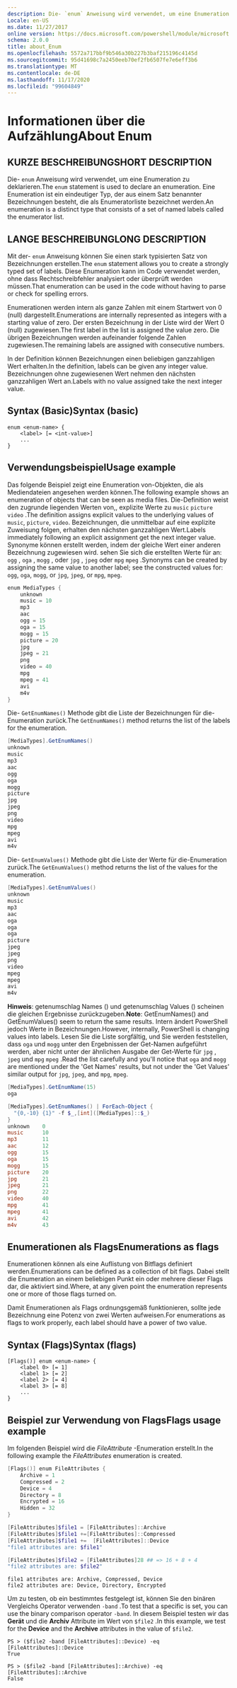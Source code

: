 ```yaml
---
description: Die- `enum` Anweisung wird verwendet, um eine Enumeration zu deklarieren. Eine Enumeration ist ein eindeutiger Typ, der aus einem Satz benannter Bezeichnungen besteht, die als Enumeratorliste bezeichnet werden.
Locale: en-US
ms.date: 11/27/2017
online version: https://docs.microsoft.com/powershell/module/microsoft.powershell.core/about/about_enum?view=powershell-7.2&WT.mc_id=ps-gethelp
schema: 2.0.0
title: about_Enum
ms.openlocfilehash: 5572a717bbf9b546a30b227b3baf215196c4145d
ms.sourcegitcommit: 95d41698c7a2450eeb70ef2fb6507fe7e6eff3b6
ms.translationtype: MT
ms.contentlocale: de-DE
ms.lasthandoff: 11/17/2020
ms.locfileid: "99604849"
---
```

# <a name="about-enum"></a><span data-ttu-id="81c03-104">Informationen über die Aufzählung</span><span class="sxs-lookup"><span data-stu-id="81c03-104">About Enum</span></span>

## <a name="short-description"></a><span data-ttu-id="81c03-105">KURZE BESCHREIBUNG</span><span class="sxs-lookup"><span data-stu-id="81c03-105">SHORT DESCRIPTION</span></span>
<span data-ttu-id="81c03-106">Die- `enum` Anweisung wird verwendet, um eine Enumeration zu deklarieren.</span><span class="sxs-lookup"><span data-stu-id="81c03-106">The `enum` statement is used to declare an enumeration.</span></span> <span data-ttu-id="81c03-107">Eine Enumeration ist ein eindeutiger Typ, der aus einem Satz benannter Bezeichnungen besteht, die als Enumeratorliste bezeichnet werden.</span><span class="sxs-lookup"><span data-stu-id="81c03-107">An enumeration is a distinct type that consists of a set of named labels called the enumerator list.</span></span>

## <a name="long-description"></a><span data-ttu-id="81c03-108">LANGE BESCHREIBUNG</span><span class="sxs-lookup"><span data-stu-id="81c03-108">LONG DESCRIPTION</span></span>

<span data-ttu-id="81c03-109">Mit der- `enum` Anweisung können Sie einen stark typisierten Satz von Bezeichnungen erstellen.</span><span class="sxs-lookup"><span data-stu-id="81c03-109">The `enum` statement allows you to create a strongly typed set of labels.</span></span> <span data-ttu-id="81c03-110">Diese Enumeration kann im Code verwendet werden, ohne dass Rechtschreibfehler analysiert oder überprüft werden müssen.</span><span class="sxs-lookup"><span data-stu-id="81c03-110">That enumeration can be used in the code without having to parse or check for spelling errors.</span></span>

<span data-ttu-id="81c03-111">Enumerationen werden intern als ganze Zahlen mit einem Startwert von 0 (null) dargestellt.</span><span class="sxs-lookup"><span data-stu-id="81c03-111">Enumerations are internally represented as integers with a starting value of zero.</span></span> <span data-ttu-id="81c03-112">Der ersten Bezeichnung in der Liste wird der Wert 0 (null) zugewiesen.</span><span class="sxs-lookup"><span data-stu-id="81c03-112">The first label in the list is assigned the value zero.</span></span> <span data-ttu-id="81c03-113">Die übrigen Bezeichnungen werden aufeinander folgende Zahlen zugewiesen.</span><span class="sxs-lookup"><span data-stu-id="81c03-113">The remaining labels are assigned with consecutive numbers.</span></span>

<span data-ttu-id="81c03-114">In der Definition können Bezeichnungen einen beliebigen ganzzahligen Wert erhalten.</span><span class="sxs-lookup"><span data-stu-id="81c03-114">In the definition, labels can be given any integer value.</span></span> <span data-ttu-id="81c03-115">Bezeichnungen ohne zugewiesenen Wert nehmen den nächsten ganzzahligen Wert an.</span><span class="sxs-lookup"><span data-stu-id="81c03-115">Labels with no value assigned take the next integer value.</span></span>

## <a name="syntax-basic"></a><span data-ttu-id="81c03-116">Syntax (Basic)</span><span class="sxs-lookup"><span data-stu-id="81c03-116">Syntax (basic)</span></span>

```syntax
enum <enum-name> {
    <label> [= <int-value>]
    ...
}
```

## <a name="usage-example"></a><span data-ttu-id="81c03-117">Verwendungsbeispiel</span><span class="sxs-lookup"><span data-stu-id="81c03-117">Usage example</span></span>

<span data-ttu-id="81c03-118">Das folgende Beispiel zeigt eine Enumeration von-Objekten, die als Mediendateien angesehen werden können.</span><span class="sxs-lookup"><span data-stu-id="81c03-118">The following example shows an enumeration of objects that can be seen as media files.</span></span> <span data-ttu-id="81c03-119">Die-Definition weist den zugrunde liegenden Werten von,, explizite Werte zu `music` `picture` `video` .</span><span class="sxs-lookup"><span data-stu-id="81c03-119">The definition assigns explicit values to the underlying values of `music`, `picture`, `video`.</span></span> <span data-ttu-id="81c03-120">Bezeichnungen, die unmittelbar auf eine explizite Zuweisung folgen, erhalten den nächsten ganzzahligen Wert.</span><span class="sxs-lookup"><span data-stu-id="81c03-120">Labels immediately following an explicit assignment get the next integer value.</span></span> <span data-ttu-id="81c03-121">Synonyme können erstellt werden, indem der gleiche Wert einer anderen Bezeichnung zugewiesen wird. sehen Sie sich die erstellten Werte für an: `ogg` , `oga` , `mogg` , oder `jpg` , `jpeg` oder `mpg` `mpeg` .</span><span class="sxs-lookup"><span data-stu-id="81c03-121">Synonyms can be created by assigning the same value to another label; see the constructed values for: `ogg`, `oga`, `mogg`, or `jpg`, `jpeg`, or `mpg`, `mpeg`.</span></span>

```powershell
enum MediaTypes {
    unknown
    music = 10
    mp3
    aac
    ogg = 15
    oga = 15
    mogg = 15
    picture = 20
    jpg
    jpeg = 21
    png
    video = 40
    mpg
    mpeg = 41
    avi
    m4v
}
```

<span data-ttu-id="81c03-122">Die- `GetEnumNames()` Methode gibt die Liste der Bezeichnungen für die-Enumeration zurück.</span><span class="sxs-lookup"><span data-stu-id="81c03-122">The `GetEnumNames()` method returns the list of the labels for the enumeration.</span></span>

```powershell
[MediaTypes].GetEnumNames()
unknown
music
mp3
aac
ogg
oga
mogg
picture
jpg
jpeg
png
video
mpg
mpeg
avi
m4v
```

<span data-ttu-id="81c03-123">Die- `GetEnumValues()` Methode gibt die Liste der Werte für die-Enumeration zurück.</span><span class="sxs-lookup"><span data-stu-id="81c03-123">The `GetEnumValues()` method returns the list of the values for the enumeration.</span></span>

```powershell
[MediaTypes].GetEnumValues()
unknown
music
mp3
aac
oga
oga
oga
picture
jpeg
jpeg
png
video
mpeg
mpeg
avi
m4v
```

<span data-ttu-id="81c03-124">**Hinweis**: getenumschlag Names () und getenumschlag Values () scheinen die gleichen Ergebnisse zurückzugeben.</span><span class="sxs-lookup"><span data-stu-id="81c03-124">**Note**: GetEnumNames() and GetEnumValues() seem to return the same results.</span></span>
<span data-ttu-id="81c03-125">Intern ändert PowerShell jedoch Werte in Bezeichnungen.</span><span class="sxs-lookup"><span data-stu-id="81c03-125">However, internally, PowerShell is changing values into labels.</span></span> <span data-ttu-id="81c03-126">Lesen Sie die Liste sorgfältig, und Sie werden feststellen, dass `oga` und `mogg` unter den Ergebnissen der Get-Namen aufgeführt werden, aber nicht unter der ähnlichen Ausgabe der Get-Werte für `jpg` , `jpeg` und `mpg` `mpeg` .</span><span class="sxs-lookup"><span data-stu-id="81c03-126">Read the list carefully and you'll notice that `oga` and `mogg` are mentioned under the 'Get Names' results, but not under the 'Get Values' similar output for `jpg`, `jpeg`, and `mpg`, `mpeg`.</span></span>

```powershell
[MediaTypes].GetEnumName(15)
oga

[MediaTypes].GetEnumNames() | ForEach-Object {
  "{0,-10} {1}" -f $_,[int]([MediaTypes]::$_)
}
unknown    0
music      10
mp3        11
aac        12
ogg        15
oga        15
mogg       15
picture    20
jpg        21
jpeg       21
png        22
video      40
mpg        41
mpeg       41
avi        42
m4v        43
```

## <a name="enumerations-as-flags"></a><span data-ttu-id="81c03-127">Enumerationen als Flags</span><span class="sxs-lookup"><span data-stu-id="81c03-127">Enumerations as flags</span></span>

<span data-ttu-id="81c03-128">Enumerationen können als eine Auflistung von Bitflags definiert werden.</span><span class="sxs-lookup"><span data-stu-id="81c03-128">Enumerations can be defined as a collection of bit flags.</span></span>
<span data-ttu-id="81c03-129">Dabei stellt die Enumeration an einem beliebigen Punkt ein oder mehrere dieser Flags dar, die aktiviert sind.</span><span class="sxs-lookup"><span data-stu-id="81c03-129">Where, at any given point the enumeration represents one or more of those flags turned on.</span></span>

<span data-ttu-id="81c03-130">Damit Enumerationen als Flags ordnungsgemäß funktionieren, sollte jede Bezeichnung eine Potenz von zwei Werten aufweisen.</span><span class="sxs-lookup"><span data-stu-id="81c03-130">For enumerations as flags to work properly, each label should have a power of two value.</span></span>

## <a name="syntax-flags"></a><span data-ttu-id="81c03-131">Syntax (Flags)</span><span class="sxs-lookup"><span data-stu-id="81c03-131">Syntax (flags)</span></span>

```syntax
[Flags()] enum <enum-name> {
    <label 0> [= 1]
    <label 1> [= 2]
    <label 2> [= 4]
    <label 3> [= 8]
    ...
}
```

## <a name="flags-usage-example"></a><span data-ttu-id="81c03-132">Beispiel zur Verwendung von Flags</span><span class="sxs-lookup"><span data-stu-id="81c03-132">Flags usage example</span></span>

<span data-ttu-id="81c03-133">Im folgenden Beispiel wird die *FileAttribute* -Enumeration erstellt.</span><span class="sxs-lookup"><span data-stu-id="81c03-133">In the following example the *FileAttributes* enumeration is created.</span></span>

```powershell
[Flags()] enum FileAttributes {
    Archive = 1
    Compressed = 2
    Device = 4
    Directory = 8
    Encrypted = 16
    Hidden = 32
}

[FileAttributes]$file1 = [FileAttributes]::Archive
[FileAttributes]$file1 +=[FileAttributes]::Compressed
[FileAttributes]$file1 +=  [FileAttributes]::Device
"file1 attributes are: $file1"

[FileAttributes]$file2 = [FileAttributes]28 ## => 16 + 8 + 4
"file2 attributes are: $file2"
```

```output
file1 attributes are: Archive, Compressed, Device
file2 attributes are: Device, Directory, Encrypted
```

<span data-ttu-id="81c03-134">Um zu testen, ob ein bestimmtes festgelegt ist, können Sie den binären Vergleichs Operator verwenden `-band` .</span><span class="sxs-lookup"><span data-stu-id="81c03-134">To test that a specific is set, you can use the binary comparison operator `-band`.</span></span> <span data-ttu-id="81c03-135">In diesem Beispiel testen wir das **Gerät** und die **Archiv** Attribute im Wert von `$file2` .</span><span class="sxs-lookup"><span data-stu-id="81c03-135">In this example, we test for the **Device** and the **Archive** attributes in the value of `$file2`.</span></span>

```
PS > ($file2 -band [FileAttributes]::Device) -eq [FileAttributes]::Device
True

PS > ($file2 -band [FileAttributes]::Archive) -eq [FileAttributes]::Archive
False
```

